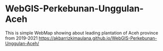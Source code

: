 # WebGIS-Perkebunan-Unggulan-Aceh
This is simple WebMap showing about leading plantation of Aceh province from 2019-2021
https://akbarrizkimaulana.github.io/WebGIS-Perkebunan-Unggulan-Aceh/
